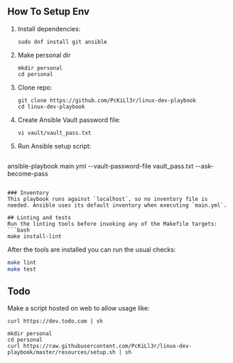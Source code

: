 ## How To Setup Env
1. Install dependencies:
    ```
    sudo dnf install git ansible
    ```
2. Make personal dir
    ```
    mkdir personal
    cd personal
    ```
3. Clone repo:
    ```
    git clone https://github.com/PcKiLl3r/linux-dev-playbook
    cd linux-dev-playbook
    ```
4. Create Ansible Vault password file:
    ```
    vi vault/vault_pass.txt
    ```
5. Run Ansible setup script:
    ```
ansible-playbook main.yml --vault-password-file vault_pass.txt --ask-become-pass
```

### Inventory
This playbook runs against `localhost`, so no inventory file is needed. Ansible uses its default inventory when executing `main.yml`.

## Linting and tests
Run the linting tools before invoking any of the Makefile targets:
```bash
make install-lint
```
After the tools are installed you can run the usual checks:
```bash
make lint
make test
```

## Todo
Make a script hosted on web to allow usage like:
```
curl https://dev.todo.com | sh
```

```
mkdir personal
cd personal
curl https://raw.githubusercontent.com/PcKiLl3r/linux-dev-playbook/master/resources/setup.sh | sh
```
